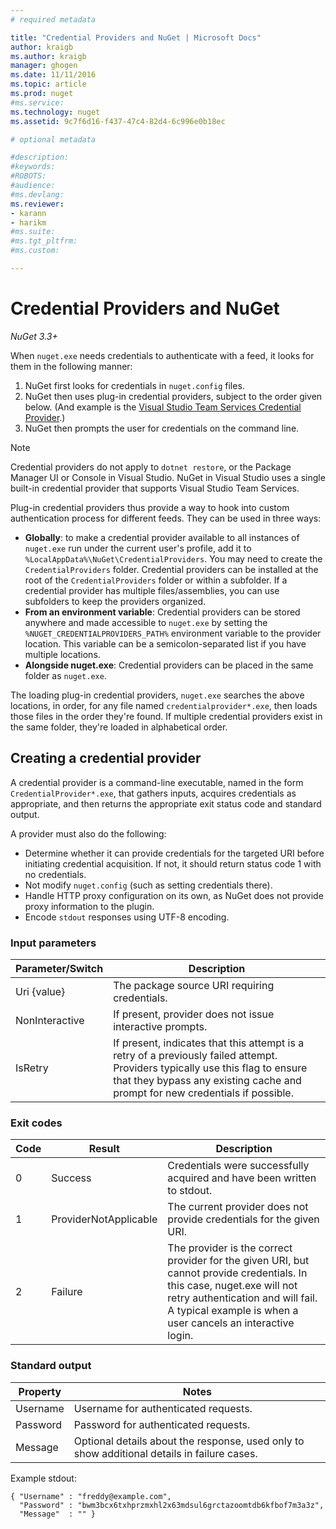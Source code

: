 ```yaml
---
# required metadata

title: "Credential Providers and NuGet | Microsoft Docs"
author: kraigb
ms.author: kraigb
manager: ghogen
ms.date: 11/11/2016
ms.topic: article
ms.prod: nuget
#ms.service:
ms.technology: nuget
ms.assetid: 9c7f6d16-f437-47c4-82d4-6c996e0b18ec

# optional metadata

#description:
#keywords:
#ROBOTS:
#audience:
#ms.devlang:
ms.reviewer:  
- karann
- harikm
#ms.suite:  
#ms.tgt_pltfrm:
#ms.custom:

---
```



# Credential Providers and NuGet

*NuGet 3.3+*

When `nuget.exe` needs credentials to authenticate with a feed, it looks for them in the following manner:

1. NuGet first looks for credentials in `nuget.config` files.
2. NuGet then uses plug-in credential providers, subject to the order given below. (And example is the [Visual Studio Team Services Credential Provider](https://www.visualstudio.com/en-us/docs/package/get-started/nuget/auth#vsts-credential-provider).)
3. NuGet then prompts the user for credentials on the command line.


> [!Note]
> Credential providers do not apply to `dotnet restore`, or the Package Manager UI or Console in Visual Studio. NuGet in Visual Studio uses a single built-in credential provider that supports Visual Studio Team Services.

Plug-in credential providers thus provide a way to hook into custom authentication process for different feeds. They can be used in three ways:

- **Globally**: to make a credential provider available to all instances of `nuget.exe` run under the current user's profile, add it to `%LocalAppData%\NuGet\CredentialProviders`. You may need to create the `CredentialProviders` folder. Credential providers can be installed at the root of the `CredentialProviders`  folder or within a subfolder. If a credential provider has multiple files/assemblies, you can use subfolders to keep the providers organized.
- **From an environment variable**: Credential providers can be stored anywhere and made accessible to `nuget.exe` by setting the `%NUGET_CREDENTIALPROVIDERS_PATH%` environment variable to the provider location. This variable can be a semicolon-separated list if you have multiple locations.
- **Alongside nuget.exe**: Credential providers can be placed in the same folder as `nuget.exe`.

The loading plug-in credential providers, `nuget.exe` searches the above locations, in order, for any file named `credentialprovider*.exe`, then loads those files in the order they're found. If multiple credential providers exist in the same folder, they're loaded in alphabetical order.


## Creating a credential provider

A credential provider is a command-line executable, named in the form `CredentialProvider*.exe`, that gathers inputs, acquires credentials as appropriate, and then returns the appropriate exit status code and standard output.

A provider must also do the following:

- Determine whether it can provide credentials for the targeted URI before initiating credential acquisition. If not, it should return status code 1 with no credentials.
- Not modify `nuget.config` (such as setting credentials there).
- Handle HTTP proxy configuration on its own, as NuGet does not provide proxy information to the plugin.
- Encode `stdout` responses using UTF-8 encoding.

### Input parameters


|Parameter/Switch |Description|
|----------------|-----------|
|Uri {value} | The package source URI requiring credentials.|
| NonInteractive | If present, provider does not issue interactive prompts. |
| IsRetry | If present, indicates that this attempt is a retry of a previously failed attempt. Providers typically use this flag to ensure that they bypass any existing cache and prompt for new credentials if possible.|

### Exit codes

|Code |Result |Description
|----------------|-----------|-----------|
|0 | Success| Credentials were successfully acquired and have been written to stdout.|
|1 | ProviderNotApplicable | The current provider does not provide credentials for the given URI.|
|2 | Failure | The provider is the correct provider for the given URI, but cannot provide credentials. In this case, nuget.exe will not retry authentication and will fail. A typical example is when a user cancels an interactive login. |

### Standard output

|Property |Notes|
|----------------|-----------|
|Username | Username for authenticated requests.|
| Password | Password for authenticated requests.|
| Message | Optional details about the response, used only to show additional details in failure cases. |

Example stdout:

    { "Username" : "freddy@example.com",
      "Password" : "bwm3bcx6txhprzmxhl2x63mdsul6grctazoomtdb6kfbof7m3a3z",
      "Message"  : "" }
